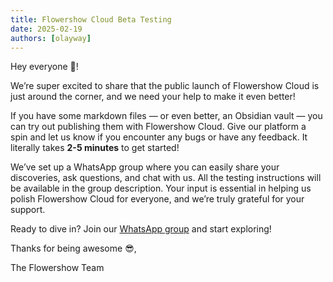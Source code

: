 ```yaml
---
title: Flowershow Cloud Beta Testing
date: 2025-02-19
authors: [olayway]
---
```


Hey everyone 👋!

We’re super excited to share that the public launch of Flowershow Cloud is just around the corner, and we need your help to make it even better!

If you have some markdown files — or even better, an Obsidian vault — you can try out publishing them with Flowershow Cloud. Give our platform a spin and let us know if you encounter any bugs or have any feedback. It literally takes **2-5 minutes** to get started!

We’ve set up a WhatsApp group where you can easily share your discoveries, ask questions, and chat with us. All the testing instructions will be available in the group description. Your input is essential in helping us polish Flowershow Cloud for everyone, and we’re truly grateful for your support.

Ready to dive in? Join our [WhatsApp group](https://chat.whatsapp.com/L3tIbvmWdG32fFVMmAFNPw) and start exploring!

Thanks for being awesome 😎,

The Flowershow Team
